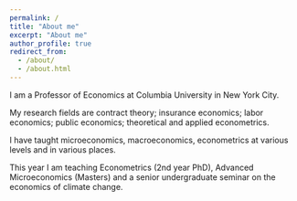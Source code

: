 ```yaml
---
permalink: /
title: "About me"
excerpt: "About me"
author_profile: true
redirect_from: 
  - /about/
  - /about.html
---
```



I am a Professor of Economics at Columbia University in New York City.

My research fields are contract theory; insurance economics; labor
economics; public economics; theoretical and applied econometrics.


I have taught microeconomics, macroeconomics, econometrics at various levels and in various places.

This year I am teaching Econometrics (2nd year PhD), Advanced Microeconomics (Masters) and a senior undergraduate seminar on the economics of climate change.
